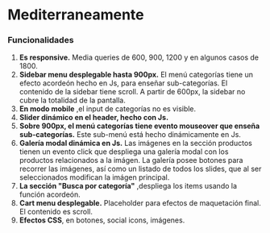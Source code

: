 # Mediterraneamente

### Funcionalidades

1. **Es responsive.** Media queries de 600, 900, 1200 y en algunos casos de 1800.
2. **Sidebar menu desplegable hasta 900px.** El menú categorías tiene un efecto acordeón hecho en Js, para enseñar sub-categorías. El contenido de la sidebar tiene scroll. A partir de 600px, la sidebar no cubre la totalidad de la pantalla.
3. **En modo mobile** ,el input de categorías no es visible.
4. **Slider dinámico en el header, hecho con Js.**
5. **Sobre 900px, el menú categorías tiene evento mouseover que enseña sub-categorías.** Este sub-menú está hecho dinámicamente en Js.
6. **Galería modal dinámica en Js.** Las imágenes en la sección productos tienen un evento click que despliega una galería modal con los productos relacionados a la imágen. La galería posee botones para recorrer las imágenes, así como un listado de todos los slides, que al ser seleccionados modifican la imágen principal.
7. **La sección "Busca por categoría"** ,despliega los items usando la función acordeón.
8. **Cart menu desplegable.** Placeholder para efectos de maquetación final. El contenido es scroll.
9. **Efectos CSS**, en botones, social icons, imágenes.
